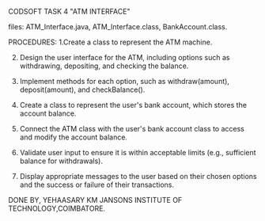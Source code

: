 CODSOFT TASK 4 "ATM INTERFACE"

files:
ATM_Interface.java,
ATM_Interface.class,
BankAccount.class.

PROCEDURES:
1.Create a class to represent the ATM machine.

2. Design the user interface for the ATM, including options such as withdrawing, depositing, and
checking the balance.

3. Implement methods for each option, such as withdraw(amount), deposit(amount), and
checkBalance().

4. Create a class to represent the user's bank account, which stores the account balance.

5. Connect the ATM class with the user's bank account class to access and modify the account
balance.

6. Validate user input to ensure it is within acceptable limits (e.g., sufficient balance for withdrawals).

7. Display appropriate messages to the user based on their chosen options and the success or failure
of their transactions.

DONE BY,
YEHAASARY KM
JANSONS INSTITUTE OF TECHNOLOGY,COIMBATORE.
